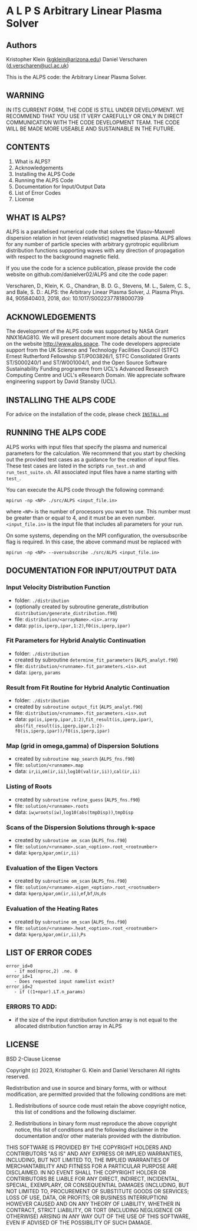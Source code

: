 # A  L  P  S  Arbitrary Linear Plasma Solver

## Authors

Kristopher Klein   (kgklein@arizona.edu)
Daniel Verscharen  (d.verscharen@ucl.ac.uk)

This is the ALPS code: the Arbitrary Linear Plasma Solver.

## WARNING

IN ITS CURRENT FORM, THE CODE IS STILL UNDER DEVELOPMENT. WE RECOMMEND THAT YOU
USE IT VERY CAREFULLY OR ONLY IN DIRECT COMMUNICATION WITH THE CODE DEVELOPMENT
TEAM. THE CODE WILL BE MADE MORE USEABLE AND SUSTAINABLE IN THE FUTURE.

## CONTENTS

1. What is ALPS?
2. Acknowledgements
3. Installing the ALPS Code
4. Running the ALPS Code
5. Documentation for Input/Output Data
6. List of Error Codes
7. License

## WHAT IS ALPS?

ALPS is a parallelised numerical code that solves the Vlasov-Maxwell dispersion
relation in hot (even relativistic) magnetised plasma. ALPS allows for any
number of particle species with arbitrary gyrotropic equilibrium distribution
functions supporting waves with any direction of propagation with respect to
the background magnetic field.

If you use the code for a science publication, please provide the code website
on github.com/danielver02/ALPS and cite the code paper:

Verscharen, D., Klein, K. G., Chandran, B. D. G., Stevens, M. L., Salem, C. S.,
and Bale, S. D.: ALPS: the Arbitrary Linear Plasma Solver, J. Plasma Phys. 84,
905840403, 2018, doi: 10.1017/S0022377818000739

## ACKNOWLEDGEMENTS

The development of the ALPS code was supported by NASA Grant NNX16AG81G. We will
present document more details about the numerics on the website
http://www.alps.space. The code developers appreciate support from the UK Science
and Technology Facilities Council (STFC) Ernest Rutherford Fellowship ST/P003826/1,
STFC Consolidated Grants ST/S000240/1 and ST/W001004/1, and the Open Source
Software Sustainability Funding programme from UCL's Advanced Research Computing
Centre and UCL's eResearch Domain. We appreciate software engineering support by
David Stansby (UCL).

##  INSTALLING THE ALPS CODE

For advice on the installation of the code, please check [`INSTALL.md`](./INSTALL.md)


##  RUNNING THE ALPS CODE

ALPS works with input files that specify the plasma and numerical parameters for
the calculation. We recommend that you start by checking out the provided test
cases as a guidance for the creation of input files. These test cases are listed
in the scripts `run_test.sh` and `run_test_suite.sh`. All associated input files have
a name starting with `test_`.

You can execute the ALPS code through the following command:

```
mpirun -np <NP> ./src/ALPS <input_file.in>
```

where `<NP>` is the number of processors you want to use. This number must be greater
than or equal to 4, and it must be an even number. `<input_file.in>` is the input file
that includes all parameters for your run.

On some systems, depending on the MPI configuration, the oversubscribe flag is
required. In this case, the above command must be replaced with

```
mpirun -np <NP> --oversubscribe ./src/ALPS <input_file.in>
```

## DOCUMENTATION FOR INPUT/OUTPUT DATA

### Input Velocity Distribution Function
  - folder: `./distribution`
  - (optionally created by subroutine generate_distribution
      `distribution/generate_distribution.f90`)
  - file: `distribution/<arrayName>.<is>.array`
  - data: `pp(is,iperp,ipar,1:2)`,`f0(is,iperp,ipar)`

### Fit Parameters for Hybrid Analytic Continuation
  - folder: `./distribution`
  - created by subroutine `determine_fit_parameters` (`ALPS_analyt.f90`)
  - file: `distribution/<runname>.fit_parameters.<is>.out`
  - data: `iperp`, `params`

### Result from Fit Routine for Hybrid Analytic Continuation
  - folder: `./distribution`
  - created by `subroutine output_fit` (`ALPS_analyt.f90`)
  - file: `distribution/<runname>.fit_parameters.<is>.out`
  - data: `pp(is,iperp,ipar,1:2)`,`fit_result(is,iperp,ipar)`,
      `abs(fit_result(is,iperp,ipar,1:2)- f0(is,iperp,ipar))/f0(is,iperp,ipar)`

### Map (grid in omega,gamma) of Dispersion Solutions
  - created by `subroutine map_search` (`ALPS_fns.f90`)
  - file: `solution/<runname>.map`
  - data: `ir`,`ii`,`om(ir,ii)`,`log10(val(ir,ii))`,`cal(ir,ii)`

### Listing of Roots
  - created by `subroutine refine_guess` (`ALPS_fns.f90`)
  - file: `solution/<runname>.roots`
  - data: `iw`,`wroots(iw)`,`log10(abs(tmpDisp))`,`tmpDisp`

### Scans of the Dispersion Solutions through k-space
  - created by `subroutine om_scan` (`ALPS_fns.f90`)
  - file: `solution/<runname>.scan_<option>.root_<rootnumber>`
  - data: `kperp`,`kpar`,`om(ir,ii)`

### Evaluation of the Eigen Vectors
  - created by `subroutine om_scan` (`ALPS_fns.f90`)
  - file: `solution/<runname>.eigen_<option>.root_<rootnumber>`
  - data: `kperp`,`kpar`,`om(ir,ii)`,`ef`,`bf`,`Us`,`ds`

### Evaluation of the Heating Rates
  - created by `subroutine om_scan` (`ALPS_fns.f90`)
  - file: `solution/<runname>.heat_<option>.root_<rootnumber>`
  - data: `kperp`,`kpar`,`om(ir,ii)`,`Ps`

## LIST OF ERROR CODES

```
error_id=0
   - if mod(nproc,2) .ne. 0
error_id=1
   - Does requested input namelist exist?
error_id=2
   - if ((1+npar).LT.n_params)
```

### ERRORS TO ADD:
- if the size of the input distribution function array is not equal to
the allocated distribution function array in ALPS

## LICENSE

BSD 2-Clause License

Copyright (c) 2023, Kristopher G. Klein and Daniel Verscharen
All rights reserved.

Redistribution and use in source and binary forms, with or without
modification, are permitted provided that the following conditions are met:

1. Redistributions of source code must retain the above copyright notice, this
   list of conditions and the following disclaimer.

2. Redistributions in binary form must reproduce the above copyright notice,
   this list of conditions and the following disclaimer in the documentation
   and/or other materials provided with the distribution.

THIS SOFTWARE IS PROVIDED BY THE COPYRIGHT HOLDERS AND CONTRIBUTORS "AS IS"
AND ANY EXPRESS OR IMPLIED WARRANTIES, INCLUDING, BUT NOT LIMITED TO, THE
IMPLIED WARRANTIES OF MERCHANTABILITY AND FITNESS FOR A PARTICULAR PURPOSE ARE
DISCLAIMED. IN NO EVENT SHALL THE COPYRIGHT HOLDER OR CONTRIBUTORS BE LIABLE
FOR ANY DIRECT, INDIRECT, INCIDENTAL, SPECIAL, EXEMPLARY, OR CONSEQUENTIAL
DAMAGES (INCLUDING, BUT NOT LIMITED TO, PROCUREMENT OF SUBSTITUTE GOODS OR
SERVICES; LOSS OF USE, DATA, OR PROFITS; OR BUSINESS INTERRUPTION) HOWEVER
CAUSED AND ON ANY THEORY OF LIABILITY, WHETHER IN CONTRACT, STRICT LIABILITY,
OR TORT (INCLUDING NEGLIGENCE OR OTHERWISE) ARISING IN ANY WAY OUT OF THE USE
OF THIS SOFTWARE, EVEN IF ADVISED OF THE POSSIBILITY OF SUCH DAMAGE.
